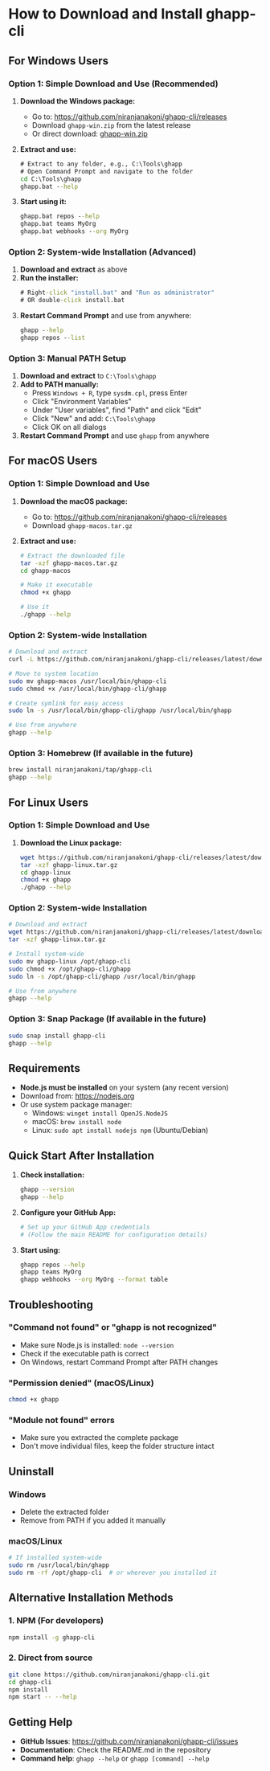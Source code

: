 # How to Download and Install ghapp-cli

## For Windows Users

### Option 1: Simple Download and Use (Recommended)

1. **Download the Windows package:**
   - Go to: https://github.com/niranjanakoni/ghapp-cli/releases
   - Download `ghapp-win.zip` from the latest release
   - Or direct download: [ghapp-win.zip](https://github.com/niranjanakoni/ghapp-cli/releases/latest/download/ghapp-win.zip)

2. **Extract and use:**
   ```cmd
   # Extract to any folder, e.g., C:\Tools\ghapp
   # Open Command Prompt and navigate to the folder
   cd C:\Tools\ghapp
   ghapp.bat --help
   ```

3. **Start using it:**
   ```cmd
   ghapp.bat repos --help
   ghapp.bat teams MyOrg
   ghapp.bat webhooks --org MyOrg
   ```

### Option 2: System-wide Installation (Advanced)

1. **Download and extract** as above
2. **Run the installer:**
   ```cmd
   # Right-click "install.bat" and "Run as administrator"
   # OR double-click install.bat
   ```
3. **Restart Command Prompt** and use from anywhere:
   ```cmd
   ghapp --help
   ghapp repos --list
   ```

### Option 3: Manual PATH Setup

1. **Download and extract** to `C:\Tools\ghapp`
2. **Add to PATH manually:**
   - Press `Windows + R`, type `sysdm.cpl`, press Enter
   - Click "Environment Variables"
   - Under "User variables", find "Path" and click "Edit"
   - Click "New" and add: `C:\Tools\ghapp`
   - Click OK on all dialogs
3. **Restart Command Prompt** and use `ghapp` from anywhere

## For macOS Users

### Option 1: Simple Download and Use

1. **Download the macOS package:**
   - Go to: https://github.com/niranjanakoni/ghapp-cli/releases
   - Download `ghapp-macos.tar.gz`

2. **Extract and use:**
   ```bash
   # Extract the downloaded file
   tar -xzf ghapp-macos.tar.gz
   cd ghapp-macos
   
   # Make it executable
   chmod +x ghapp
   
   # Use it
   ./ghapp --help
   ```

### Option 2: System-wide Installation

```bash
# Download and extract
curl -L https://github.com/niranjanakoni/ghapp-cli/releases/latest/download/ghapp-macos.tar.gz | tar -xz

# Move to system location
sudo mv ghapp-macos /usr/local/bin/ghapp-cli
sudo chmod +x /usr/local/bin/ghapp-cli/ghapp

# Create symlink for easy access
sudo ln -s /usr/local/bin/ghapp-cli/ghapp /usr/local/bin/ghapp

# Use from anywhere
ghapp --help
```

### Option 3: Homebrew (If available in the future)

```bash
brew install niranjanakoni/tap/ghapp-cli
ghapp --help
```

## For Linux Users

### Option 1: Simple Download and Use

1. **Download the Linux package:**
   ```bash
   wget https://github.com/niranjanakoni/ghapp-cli/releases/latest/download/ghapp-linux.tar.gz
   tar -xzf ghapp-linux.tar.gz
   cd ghapp-linux
   chmod +x ghapp
   ./ghapp --help
   ```

### Option 2: System-wide Installation

```bash
# Download and extract
wget https://github.com/niranjanakoni/ghapp-cli/releases/latest/download/ghapp-linux.tar.gz
tar -xzf ghapp-linux.tar.gz

# Install system-wide
sudo mv ghapp-linux /opt/ghapp-cli
sudo chmod +x /opt/ghapp-cli/ghapp
sudo ln -s /opt/ghapp-cli/ghapp /usr/local/bin/ghapp

# Use from anywhere
ghapp --help
```

### Option 3: Snap Package (If available in the future)

```bash
sudo snap install ghapp-cli
ghapp --help
```

## Requirements

- **Node.js must be installed** on your system (any recent version)
- Download from: https://nodejs.org
- Or use system package manager:
  - Windows: `winget install OpenJS.NodeJS`
  - macOS: `brew install node`
  - Linux: `sudo apt install nodejs npm` (Ubuntu/Debian)

## Quick Start After Installation

1. **Check installation:**
   ```bash
   ghapp --version
   ghapp --help
   ```

2. **Configure your GitHub App:**
   ```bash
   # Set up your GitHub App credentials
   # (Follow the main README for configuration details)
   ```

3. **Start using:**
   ```bash
   ghapp repos --help
   ghapp teams MyOrg
   ghapp webhooks --org MyOrg --format table
   ```

## Troubleshooting

### "Command not found" or "ghapp is not recognized"
- Make sure Node.js is installed: `node --version`
- Check if the executable path is correct
- On Windows, restart Command Prompt after PATH changes

### "Permission denied" (macOS/Linux)
```bash
chmod +x ghapp
```

### "Module not found" errors
- Make sure you extracted the complete package
- Don't move individual files, keep the folder structure intact

## Uninstall

### Windows
- Delete the extracted folder
- Remove from PATH if you added it manually

### macOS/Linux
```bash
# If installed system-wide
sudo rm /usr/local/bin/ghapp
sudo rm -rf /opt/ghapp-cli  # or wherever you installed it
```

## Alternative Installation Methods

### 1. NPM (For developers)
```bash
npm install -g ghapp-cli
```

### 2. Direct from source
```bash
git clone https://github.com/niranjanakoni/ghapp-cli.git
cd ghapp-cli
npm install
npm start -- --help
```

## Getting Help

- **GitHub Issues**: https://github.com/niranjanakoni/ghapp-cli/issues
- **Documentation**: Check the README.md in the repository
- **Command help**: `ghapp --help` or `ghapp [command] --help`
